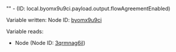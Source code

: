 "" - (ID: local.byomx9u9ci.payload.output.flowAgreementEnabled)

Variable written:
Node ID: [byomx9u9ci](../nodes/byomx9u9ci.md)

Variable reads:
* Node (Node ID: [3qrmnag6il](../nodes/3qrmnag6il.md))
